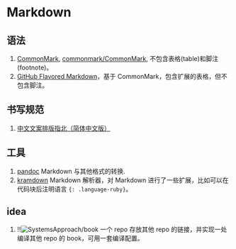 # Markdown

## 语法

1. [CommonMark](http://commonmark.org/), [commonmark/CommonMark](https://github.com/commonmark/CommonMark), 不包含表格(table)和脚注(footnote)。
2. [GitHub Flavored Markdown](https://github.github.com/gfm/)，基于 CommonMark，包含扩展的表格，但不包含脚注。

## 书写规范

1. [中文文案排版指北（简体中文版）](http://mazhuang.org/wiki/chinese-copywriting-guidelines/)

## 工具

1. [pandoc](http://pandoc.org/) Markdown 与其他格式的转换.
2. [kramdown](https://kramdown.gettalong.org/) Markdown 解析器，对 Markdown 进行了一些扩展，比如可以在代码块后注明语言 `{: .language-ruby}`。

## idea

1. !!![SystemsApproach/book](https://github.com/SystemsApproach/book) 一个 repo 存放其他 repo 的链接，并实现一处编译其他 repo 的 book，可用一套编译配置。
